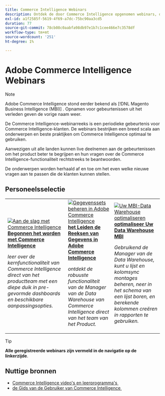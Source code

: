 ```yaml
---
title: Commerce Intelligence Webinars
description: Ontdek de door Commerce Intelligence opgenomen webinars, die een breed scala aan onderwerpen en beste praktijken bestrijken om Commerce Intelligence optimaal te gebruiken.
exl-id: a1f2585f-5619-4f69-a7dc-75bc90aa3cd5
duration: 77
source-git-commit: 78cb08c0aabfa98db97e1b7c1cee466e7c3578df
workflow-type: tm+mt
source-wordcount: '251'
ht-degree: 1%

---
```


# Adobe Commerce Intelligence Webinars

>[!NOTE]
>
>Adobe Commerce Intelligence stond eerder bekend als [!DNL Magento Business Intelligence (MBI)] . Opnamen voor gebeurtenissen uit het verleden geven de vorige naam weer.

De Commerce Intelligence-webinarreeks is een periodieke gebeurtenis voor Commerce Intelligence-klanten. De webinars bestrijken een breed scala aan onderwerpen en beste praktijken om Commerce Intelligence optimaal te gebruiken.

Aanwezigen uit alle landen kunnen live deelnemen aan de gebeurtenissen om het product beter te begrijpen en hun vragen over de Commerce Intelligence-functionaliteit rechtstreeks te beantwoorden.

De onderwerpen worden herhaald af en toe om het even welke nieuwe vragen aan te passen die de klanten kunnen stellen.

## Personeelsselectie

<table>
<tr>
  <td>
    <a href="https://experienceleague.adobe.com/docs/events/commerce-intelligence-webinar-recordings/2023/getting-started.html?lang=nl-NL">
      <img alt="Aan de slag met Commerce Intelligence" src="https://video.tv.adobe.com/v/3425736?format=jpeg" />
    </a>
     <div>
      <a href="https://experienceleague.adobe.com/docs/events/commerce-intelligence-webinar-recordings/2023/getting-started.html?lang=nl-NL">
        <strong> Begonnen het worden met Commerce Intelligence </strong>
      </a>
    </div>
    <p>
    <em> leer over de kernfunctionaliteit van Commerce Intelligence direct van het productteam met een diepe duik in pre-gevormde dashboards en beschikbare aanpassingsopties.</em>
    <p>
  </td>
  <td>
    <a href="https://experienceleague.adobe.com/docs/events/commerce-intelligence-webinar-recordings/2024/manage-data-sets-adobe-commerce.html?lang=nl-NL">
      <img alt="Gegevenssets beheren in Adobe Commerce Intelligence" src="https://video.tv.adobe.com/v/3427547?format=jpeg" />
    </a>
     <div>
      <a href="https://experienceleague.adobe.com/docs/events/commerce-intelligence-webinar-recordings/2024/manage-data-sets-adobe-commerce.html?lang=nl-NL">
        <strong> het Leiden de Reeksen van Gegevens in Adobe Commerce Intelligence </strong>
      </a>
    </div>
    <p>
    <em> ontdekt de robuuste functionaliteit van de Manager van de Data Warehouse van Commerce Intelligence direct van het team van het Product.</em>
    <p>
  </td>
   <td>
    <a href="https://experienceleague.adobe.com/docs/events/commerce-intelligence-webinar-recordings/2021/optimize-data-warehouse.html?lang=nl-NL">
      <img alt="Uw MBI-Data Warehouse optimaliseren" src="https://video.tv.adobe.com/v/342562?format=jpeg" />
    </a>
     <div>
      <a href="https://experienceleague.adobe.com/docs/events/commerce-intelligence-webinar-recordings/2021/optimize-data-warehouse.html?lang=nl-NL">
        <strong> optimaliseer Uw Data Warehouse MBI </strong>
      </a>
    </div>
    <p>
    <em> Gebruikend de Manager van de Data Warehouse, kunt u lijst en kolomsync montages beheren, neer in het schema van een lijst boren, en berekende kolommen creëren in rapporten te gebruiken.</em>
    <p>
  </td>
</tr>
</table>

>[!TIP]
>
>**Alle geregistreerde webinars zijn vermeld in de navigatie op de linkerzijde**.

## Nuttige bronnen

- [&#x200B; Commerce Intelligence video&#39;s en leerprogramma&#39;s &#x200B;](https://experienceleague.adobe.com/docs/commerce-learn/tutorials/mbi/filter-sets.html?lang=nl-NL)
- [&#x200B; de Gids van de Gebruiker van Commerce Intelligence &#x200B;](https://experienceleague.adobe.com/docs/commerce-business-intelligence/mbi/guide-overview.html?lang=nl)
